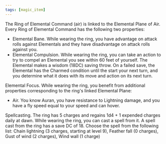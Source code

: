 ```yaml
---
tags: [magic_item]
---
```


The Ring of Elemental Command (air) is linked to the Elemental Plane of Air. Every Ring of Elemental Command has the following two properties:

- Elemental Bane. While wearing the ring, you have advantage on attack rolls against Elementals and they have disadvantage on attack rolls against you.
- Elemental Compulsion. While wearing the ring, you can take an action to try to compel an Elemental you see within 60 feet of yourself. The Elemental makes a wisdom (18DC) saving throw. On a failed save, the Elemental has the Charmed condition until the start your next turn, and you determine what it does with its move and action on its next turn.

Elemental Focus. While wearing the ring, you benefit from additional properties corresponding to the ring's linked Elemental Plane:

- Air. You know Auran, you have resistance to Lightning damage, and you have a fly speed equal to your speed and can hover.

Spellcasting. The ring has 5 charges and regains 1d4 + 1 expended charges daily at dawn. While wearing the ring, you can cast a spell from it. A spell cast from the ring has a save DC of 18. Choose the spell from the following list: Chain lightning (3 charges, starting at level 9), Feather fall (0 charges), Gust of wind (2 charges), Wind wall (1 charge)
